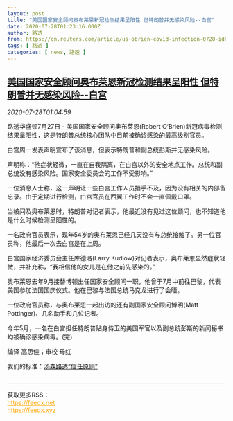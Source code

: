 ```yaml
---
layout: post
title: "美国国家安全顾问奥布莱恩新冠检测结果呈阳性 但特朗普并无感染风险--白宫"
date: 2020-07-28T01:23:16.000Z
author: 路透
from: https://cn.reuters.com/article/us-obrien-covid-infection-0728-idCNKCS24T038
tags: [ 路透 ]
categories: [ news, 路透 ]
---
```

<!--1595899396000-->
[美国国家安全顾问奥布莱恩新冠检测结果呈阳性 但特朗普并无感染风险--白宫](https://cn.reuters.com/article/us-obrien-covid-infection-0728-idCNKCS24T038)
------

<div>
<div><i>2020-07-28T01:04:59</i></div><div class="StandardArticleBody_body"><p>路透华盛顿7月27日 - 美国国家安全顾问奥布莱恩(Robert O‘Brien)新冠病毒检测结果呈阳性，这是特朗普总统核心团队中目前被确诊感染的最高级别官员。 </p><p>白宫周一发表声明宣布了该消息，但表示特朗普和副总统彭斯并无感染风险。 </p><p>声明称：“他症状轻微，一直在自我隔离，在白宫以外的安全地点工作。总统和副总统没有感染风险。国家安全委员会的工作不受影响。” </p><p>一位消息人士称，这一声明让一些白宫工作人员措手不及，因为没有相关的内部备忘录。由于定期进行检测，白宫官员在西翼工作时不会一直佩戴口罩。 </p><p>当被问及奥布莱恩时，特朗普对记者表示，他最近没有见过这位顾问，也不知道他是什么时候检测呈阳性的。 </p><p>一名政府官员表示，现年54岁的奥布莱恩已经几天没有与总统接触了。另一位官员称，他最后一次去白宫是在上周。 </p><p>白宫国家经济委员会主任库德洛(Larry Kudlow)对记者表示，奥布莱恩显然症状轻微，并补充称，“我相信他的女儿是在他之前先感染的。” </p><p>奥布莱恩去年9月接替博顿出任国家安全顾问一职，他曾于7月中前往巴黎，代表美国参加法国国庆仪式。他在巴黎与法国总统马克龙进行了会晤。 </p><p>一位政府官员称，与奥布莱恩一起出访的还有副国家安全顾问博明(Matt Pottinger)、几名助手和几位记者。 </p><p>今年5月，一名在白宫担任特朗普贴身侍卫的美国军官以及副总统彭斯的新闻秘书均被确诊感染病毒。(完) </p><div class="Attribution_container"><div class="Attribution_attribution"><p class="Attribution_content">编译 高思佳；审校 母红 </p></div></div><div class="StandardArticleBody_trustBadgeContainer"><span class="StandardArticleBody_trustBadgeTitle">我们的标准：</span><span class="trustBadgeUrl"><a href="https://www.thomsonreuters.cn/content/dam/openweb/documents/pdf/china/brochures/about-us-1.pdf">汤森路透“信任原则”</a></span></div></div><br><hr><div>获取更多RSS：<br><a href="https://feedx.net" style="color:orange" target="_blank">https://feedx.net</a> <br><a href="https://feedx.xyz" style="color:orange" target="_blank">https://feedx.xyz</a><br></div>
</div>
